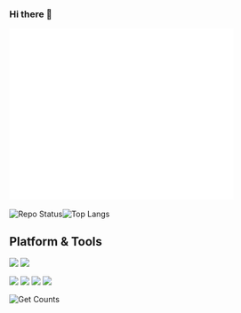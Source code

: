 ### Hi there 👋

<p align="left"><img src="/images/metrics.general.svg" alt="Metrics" width="80%"></p>


<p align="left"><img src="https://github-readme-stats.vercel.app/api?username=nyable&show_icons=true&count_private=true" alt="Repo Status" width="50%" height="195px"><img src="https://github-readme-stats.vercel.app/api/top-langs/?username=nyable&hide=html&layout=compact" alt="Top Langs" width="50%" height="195px"></p>





## Platform & Tools
![](https://img.shields.io/badge/Java-003545?style=flat-square&logo=Java)
![](https://img.shields.io/badge/JavaScript-003545?style=flat-square&logo=JavaScript)

![](https://img.shields.io/badge/Windows-11-red?style=flat-square&logo=windows&logoColor=ffffff)
![](https://img.shields.io/badge/IDE-IntelliJ%20IDEA-red?style=flat-square&logo=IntelliJ%20IDEA)
![](https://img.shields.io/badge/IDE-Visual%20Studio%20Code-red?style=flat-square&logo=Visual%20Studio%20Code)
![](https://img.shields.io/badge/Linux-555555?style=flat-square&logo=Linux)

<img src="https://count.getloli.com/get/@nyable" alt="Get Counts" width="200px">


